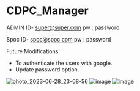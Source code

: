 # CDPC_Manager
ADMIN ID-
super@super.com
pw : password

Spoc ID-
spoc@spoc.com
pw : password

Future Modifications:
* To authenticate the users with google.
* Update password option.

![photo_2023-06-28_23-08-56](https://github.com/VaishnavYash/CDPC_Manager/assets/76701554/4aecc4a0-07ca-4aaf-a585-fc3a5a704c17)
![image](https://github.com/VaishnavYash/CDPC_Manager/assets/76701554/671a7917-0aa9-47cc-b755-48b762fba781)
![image](https://github.com/VaishnavYash/CDPC_Manager/assets/76701554/cea7d8df-c7c1-4164-af44-f53c35b24086)


